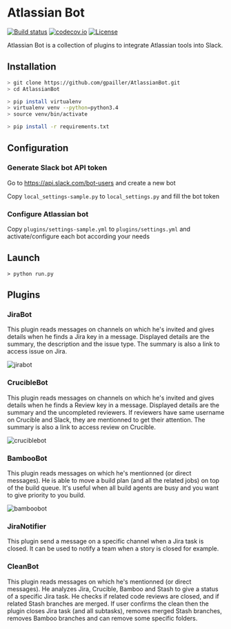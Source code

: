 # Atlassian Bot
[![Build status](https://ci.appveyor.com/api/projects/status/iuqcblbxb9jyk2pb/branch/master?svg=true)](https://ci.appveyor.com/project/gpailler/atlassianbot/branch/master)
[![codecov.io](https://codecov.io/github/gpailler/AtlassianBot/coverage.svg?branch=master)](https://codecov.io/github/gpailler/AtlassianBot?branch=master)
[![License](https://img.shields.io/badge/license-MIT-blue.svg)](https://github.com/gpailler/AtlassianBot/blob/master/LICENSE)

Atlassian Bot is a collection of plugins to integrate Atlassian tools into Slack.


## Installation
```bash
> git clone https://github.com/gpailler/AtlassianBot.git
> cd AtlassianBot

> pip install virtualenv
> virtualenv venv --python=python3.4
> source venv/bin/activate

> pip install -r requirements.txt
```

## Configuration
### Generate Slack bot API token
Go to https://api.slack.com/bot-users and create a new bot

Copy `local_settings-sample.py` to `local_settings.py` and fill the bot token

### Configure Atlassian bot
Copy `plugins/settings-sample.yml` to `plugins/settings.yml` and activate/configure each bot according your needs


## Launch
```
> python run.py
```

## Plugins
### JiraBot
This plugin reads messages on channels on which he's invited and gives details when he finds a Jira key in a message. Displayed details are the summary, the description and the issue type. The summary is also a link to access issue on Jira.

![jirabot](https://cloud.githubusercontent.com/assets/3621529/14035446/38b7370e-f269-11e5-8539-21daafcc27be.jpg)

### CrucibleBot
This plugin reads messages on channels on which he's invited and gives details when he finds a Review key in a message. Displayed details are the summary and the uncompleted reviewers. If reviewers have same username on Crucible and Slack, they are mentionned to get their attention. The summary is also a link to access review on Crucible.

![cruciblebot](https://cloud.githubusercontent.com/assets/3621529/14035445/38ac86c4-f269-11e5-87c0-362849abf067.jpg)

### BambooBot
This plugin reads messages on which he's mentionned (or direct messages). He is able to move a build plan (and all the related jobs) on top of the build queue. It's useful when all build agents are busy and you want to give priority to you build.

![bamboobot](https://cloud.githubusercontent.com/assets/3621529/14035858/1018335c-f26e-11e5-99a6-0f4105c015ed.jpg)

### JiraNotifier
This plugin send a message on a specific channel when a Jira task is closed. It can be used to notify a team when a story is closed for example.

### CleanBot
This plugin reads messages on which he's mentionned (or direct messages). He analyzes Jira, Crucible, Bamboo and Stash to give a status of a specific Jira task. He checks if related code reviews are closed, and if related Stash branches are merged. If user confirms the clean then the plugin closes Jira task (and all subtasks), removes merged Stash branches, removes Bamboo branches and can remove some specific folders.

